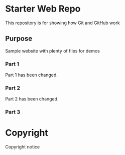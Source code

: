 # Starter Web Repo

This repository is for showing how Git and GitHub work

## Purpose

Sample website with plenty of files for demos

### Part 1

Part 1 has been changed.

### Part 2

Part 2 has been changed.

### Part 3

# Copyright

Copyright notice